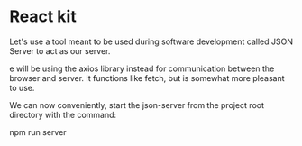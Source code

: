 # React  kit

Let's use a tool meant to be used during software development called JSON Server to act as our server.

e will be using the axios library instead for communication between the browser and server. It functions like fetch, but is somewhat more pleasant to use.

We can now conveniently, start the json-server from the project root directory with the command:

npm run server
